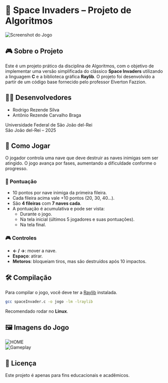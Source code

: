 # 👾 Space Invaders – Projeto de Algoritmos

![Screenshot do Jogo](./screenshots/gameplay1.png)

## 🎮 Sobre o Projeto

Este é um projeto prático da disciplina de Algoritmos, com o objetivo de implementar uma versão simplificada do clássico **Space Invaders** utilizando a linguagem **C** e a biblioteca gráfica **Raylib**. O projeto foi desenvolvido a partir de um código base fornecido pelo professor Elverton Fazzion.

## 🧑‍💻 Desenvolvedores

- Rodrigo Rezende Silva  
- Antônio Rezende Carvalho Braga  

Universidade Federal de São João del-Rei  
São João del-Rei – 2025

## 🚀 Como Jogar

O jogador controla uma nave que deve destruir as naves inimigas sem ser atingido. O jogo avança por fases, aumentando a dificuldade conforme o progresso.

### 🎯 Pontuação

- 10 pontos por nave inimiga da primeira fileira.
- Cada fileira acima vale +10 pontos (20, 30, 40...).
- São **4 fileiras** com **7 naves cada**.
- A pontuação é acumulativa e pode ser vista:
  - Durante o jogo.
  - Na tela inicial (últimos 5 jogadores e suas pontuações).
  - Na tela final.

### 🎮 Controles

- **← / →**: mover a nave.
- **Espaço**: atirar.
- **Metoros**: bloqueiam tiros, mas são destruídos após 10 impactos.

## 🛠️ Compilação

Para compilar o jogo, você deve ter a [Raylib](https://www.raylib.com/index.html) instalada.

```bash
gcc spaceInvader.c -o jogo -lm -lraylib
```
Recomendado rodar no **Linux**.

## 🖼️ Imagens do Jogo

![HOME](./screenshots/gameplay2.png)  
![Gameplay](./screenshots/gameplay1.png)

## 📄 Licença

Este projeto é apenas para fins educacionais e acadêmicos.
